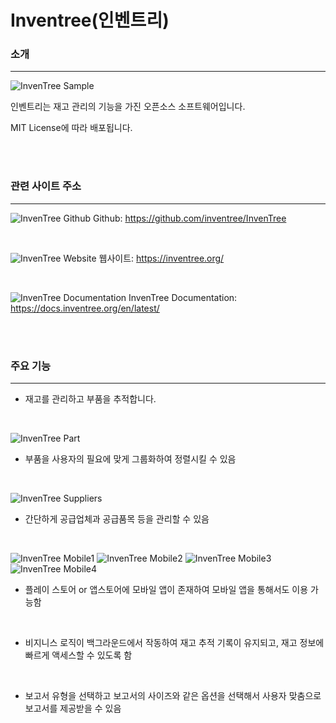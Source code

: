 # Inventree(인벤트리)

### 소개
---
![InvenTree Sample](https://user-images.githubusercontent.com/115963656/202223691-4818043a-807b-4e0c-b5d2-9d18835b5c33.png)

인벤트리는 재고 관리의 기능을 가진 오픈소스 소프트웨어입니다.

MIT License에 따라 배포됩니다.

<br><br>

### 관련 사이트 주소
---
![InvenTree Github](https://user-images.githubusercontent.com/115963656/202223764-996b4668-14de-4c0c-becf-b6a00c7d24db.png)
 Github: https://github.com/inventree/InvenTree

<br>

![InvenTree Website](https://user-images.githubusercontent.com/115963656/202223815-40af763c-1603-4793-83b6-7a227ee8110f.png)
 웹사이트: https://inventree.org/

<br>

![InvenTree Documentation](https://user-images.githubusercontent.com/115963656/202223871-02a0b8df-4ea8-4d5b-9c1b-55b76b4288c1.png)
 InvenTree Documentation: https://docs.inventree.org/en/latest/

<br><br>

### 주요 기능
   ***
  - 재고를 관리하고 부품을 추적합니다.
  
  <br>
  
  ![InvenTree Part](https://user-images.githubusercontent.com/115963656/202228567-5e3583b3-80d9-4de5-a888-5f5a602d2723.jpg)
  - 부품을 사용자의 필요에 맞게 그룹화하여 정렬시킬 수 있음
  
  <br>
  
  ![InvenTree Suppliers](https://user-images.githubusercontent.com/115963656/202233079-8a0e1be1-22f2-4cd3-87a9-10d12fcdaacf.png)
  - 간단하게 공급업체과 공급품목 등을 관리할 수 있음
  
  <br>
   
  ![InvenTree Mobile1](https://user-images.githubusercontent.com/115963656/202236935-2a1547f0-1696-4515-a4c4-16149194b28b.png)
  ![InvenTree Mobile2](https://user-images.githubusercontent.com/115963656/202236983-3db33dfb-1559-4121-b5f4-b2e9ce49ca0a.jpg)
  ![InvenTree Mobile3](https://user-images.githubusercontent.com/115963656/202237048-f679de88-41c7-4758-b4b0-b25daf68055f.jpg)
  ![InvenTree Mobile4](https://user-images.githubusercontent.com/115963656/202237098-ef79fb7c-b8dd-4983-9050-c28db6876bb1.jpg)
  - 플레이 스토어 or 앱스토어에 모바일 앱이 존재하여 모바일 앱을 통해서도 이용 가능함
  
  <br>
   
  - 비지니스 로직이 백그라운드에서 작동하여 재고 추적 기록이 유지되고, 재고 정보에 빠르게 액세스할 수 있도록 함
  
  <br>
   
  - 보고서 유형을 선택하고 보고서의 사이즈와 같은 옵션을 선택해서 사용자 맞춤으로 보고서를 제공받을 수 있음
